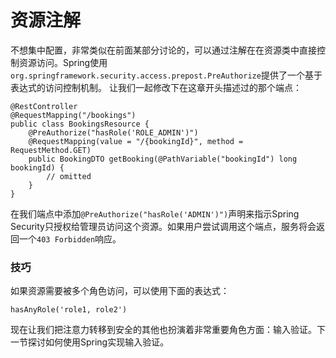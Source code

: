 # 资源注解

不想集中配置，非常类似在前面某部分讨论的，可以通过注解在在资源类中直接控制资源访问。Spring使用`org.springframework.security.access.prepost.PreAuthorize`提供了一个基于表达式的访问控制机制。
让我们一起修改下在这章开头描述过的那个端点：

```
@RestController 
@RequestMapping("/bookings") 
public class BookingsResource {
	@PreAuthorize("hasRole('ROLE_ADMIN')")  
	@RequestMapping(value = "/{bookingId}", method = RequestMethod.GET)    
	public BookingDTO getBooking(@PathVariable("bookingId") long bookingId) {    
		// omitted  
	} 
} 
```

在我们端点中添加`@PreAuthorize("hasRole('ADMIN')")`声明来指示Spring Security只授权给管理员访问这个资源。如果用户尝试调用这个端点，服务将会返回一个`403 Forbidden`响应。


### 技巧
如果资源需要被多个角色访问，可以使用下面的表达式：
```
hasAnyRole('role1, role2')
```

现在让我们把注意力转移到安全的其他也扮演着非常重要角色方面：输入验证。下一节探讨如何使用Spring实现输入验证。